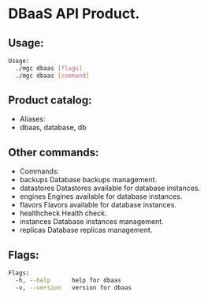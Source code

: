 # DBaaS API Product.

## Usage:
```bash
Usage:
  ./mgc dbaas [flags]
  ./mgc dbaas [command]
```

## Product catalog:
- Aliases:
- dbaas, database, db

## Other commands:
- Commands:
- backups     Database backups management.
- datastores  Datastores available for database instances.
- engines     Engines available for database instances.
- flavors     Flavors available for database instances.
- healthcheck Health check.
- instances   Database instances management.
- replicas    Database replicas management.

## Flags:
```bash
Flags:
  -h, --help      help for dbaas
  -v, --version   version for dbaas
```

